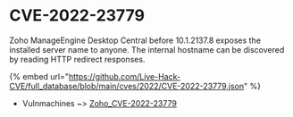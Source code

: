 # CVE-2022-23779

Zoho ManageEngine Desktop Central before 10.1.2137.8 exposes the installed server name to anyone. The internal hostname can be discovered by reading HTTP redirect responses.

{% embed url="https://github.com/Live-Hack-CVE/full_database/blob/main/cves/2022/CVE-2022-23779.json" %}


* Vulnmachines ~> [Zoho_CVE-2022-23779](https://www.alice-snow.ru/2022/database/cve-2022-23779/zoho_cve-2022-23779-vulnmachines)